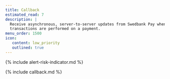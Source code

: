 ```yaml
---
title: Callback
estimated_read: 7
description: |
  Receive asynchronous, server-to-server updates from Swedbank Pay when
  transactions are performed on a payment.
menu_order: 1500
icon:
   content: low_priority
   outlined: true
---
```


{% include alert-risk-indicator.md %}

{% include callback.md %}
